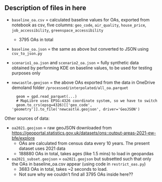 ## Description of files in here

- `baseline_oa.csv` = calculated baseline values for OAs, exported from notebook as csv, five columns: `geo_code`, `air_quality`, `house_price`, `job_accessibility`, `greenspace_accessibility`
  - 3795 OAs in total
- `baseline_oa.json` = the same as above but converted to JSON using `csv_to_json.py`
- `scenario1_oa.json` and `scenario2_oa.json` = fully synthetic data obtained by performing KDE on baseline values, to be used for testing purposes only

- `newcastle.geojson` = the above OAs exported from the data in OneDrive demoland folder `/processed/interpolated/all_oa.parquet`
    
        geom = gpd.read_parquet(...)
        # MapLibre uses EPSG:4326 coordinate system, so we have to switch
        geom.to_crs(epsg=4326)[['geo_code', 'geometry']].to_file('newcastle.geojson', driver='GeoJSON')

Other sources of data:
- `oa2021.geojson` = raw geoJSON downloaded from https://geoportal.statistics.gov.uk/datasets/ons::output-areas-2021-ew-bfe/explore
  - OAs are calculated from census data every 10 years. The present dataset uses 2021 data
  - 188880 OAs in total, takes ages (like 1.5 mins) to load in geopandas
- `oa2021_subset.geojson` = `oa2021.geojson` but subsetted such that only the OAs in baseline_oa.csv appear (using code in `restrict_oas.py`)
  - 3683 OAs in total, takes ~2 seconds to load.
  - Not sure why we couldn't find all 3795 OAs inside here??
